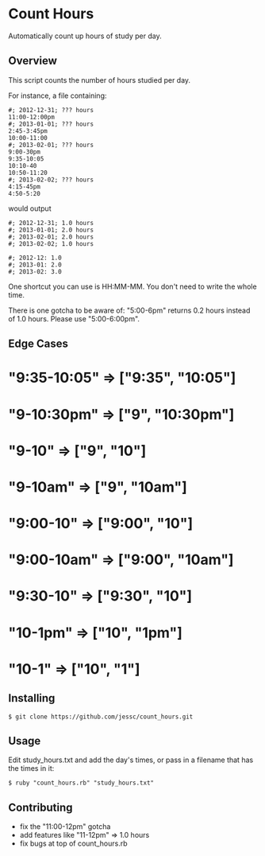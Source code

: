 
# Count Hours

Automatically count up hours of study per day.

## Overview

This script counts the number of hours studied per day.

For instance, a file containing:

	#; 2012-12-31; ??? hours
	11:00-12:00pm
	#; 2013-01-01; ??? hours
	2:45-3:45pm
	10:00-11:00
	#; 2013-02-01; ??? hours
	9:00-30pm
	9:35-10:05
	10:10-40
	10:50-11:20
	#; 2013-02-02; ??? hours
	4:15-45pm
	4:50-5:20

would output 

	#; 2012-12-31; 1.0 hours
	#; 2013-01-01; 2.0 hours
	#; 2013-02-01; 2.0 hours
	#; 2013-02-02; 1.0 hours

	#; 2012-12: 1.0
	#; 2013-01: 2.0
	#; 2013-02: 3.0

One shortcut you can use is HH:MM-MM. You don't need to write the whole time.

There is one gotcha to be aware of: "5:00-6pm" returns 0.2 hours instead of 1.0 hours. Please use "5:00-6:00pm".

## Edge Cases

# "9:35-10:05" => ["9:35", "10:05"]
# "9-10:30pm"  => ["9", "10:30pm"]
# "9-10"       => ["9", "10"]
# "9-10am"     => ["9", "10am"]
# "9:00-10"    => ["9:00", "10"]
# "9:00-10am"  => ["9:00", "10am"]
# "9:30-10"    => ["9:30", "10"]
# "10-1pm"     => ["10", "1pm"]
# "10-1"       => ["10", "1"]

## Installing

	$ git clone https://github.com/jessc/count_hours.git

## Usage

Edit study_hours.txt and add the day's times, or pass in a filename that has the times in it:

	$ ruby "count_hours.rb" "study_hours.txt"

## Contributing
 - fix the "11:00-12pm" gotcha
 - add features like "11-12pm" => 1.0 hours
 - fix bugs at top of count_hours.rb
